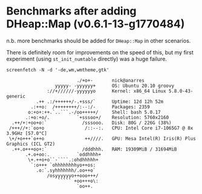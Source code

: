 # Benchmarks after adding DHeap::Map (v0.6.1-13-g1770484)

n.b. more benchmarks should be added for `DHeap::Map` in other scenarios.

There is definitely room for improvements on the speed of this, but my first
experiment (using `st_init_numtable` directly) was a huge failure.

```
screenfetch -N -d '-de,wm,wmtheme,gtk'

                          ./+o+-       nick@anarres
                  yyyyy- -yyyyyy+      OS: Ubuntu 20.10 groovy
               ://+//////-yyyyyyo      Kernel: x86_64 Linux 5.8.0-43-generic
           .++ .:/++++++/-.+sss/`      Uptime: 12d 12h 52m
         .:++o:  /++++++++/:--:/-      Packages: 2359
        o:+o+:++.`..```.-/oo+++++/     Shell: bash 5.0.17
       .:+o:+o/.          `+sssoo+/    Resolution: 5760x2160
  .++/+:+oo+o:`             /sssooo.   Disk: 80G / 226G (38%)
 /+++//+:`oo+o               /::--:.   CPU: Intel Core i7-1065G7 @ 8x 3.9GHz [57.0°C]
 \+/+o+++`o++o               ++////.   GPU: Mesa Intel(R) Iris(R) Plus Graphics (ICL GT2)
  .++.o+++oo+:`             /dddhhh.   RAM: 19309MiB / 31694MiB
       .+.o+oo:.          `oddhhhh+
        \+.++o+o``-````.:ohdhhhhh+
         `:o+++ `ohhhhhhhhyo++os:
           .o:`.syhhhhhhh/.oo++o`
               /osyyyyyyo++ooo+++/
                   ````` +oo+++o\:
                          `oo++.
```
